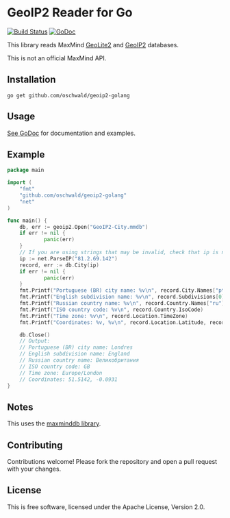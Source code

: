 # GeoIP2 Reader for Go #

[![Build Status](https://travis-ci.org/oschwald/geoip2-golang.png?branch=master)](https://travis-ci.org/oschwald/geoip2-golang)
[![GoDoc](https://godoc.org/github.com/oschwald/geoip2-golang?status.png)](https://godoc.org/github.com/oschwald/geoip2-golang)

This library reads MaxMind [GeoLite2](http://dev.maxmind.com/geoip/geoip2/geolite2/)
and [GeoIP2](http://www.maxmind.com/en/geolocation_landing) databases.

This is not an official MaxMind API.

## Installation ##

```
go get github.com/oschwald/geoip2-golang
```

## Usage ##

[See GoDoc](http://godoc.org/github.com/oschwald/geoip2-golang) for
documentation and examples.

## Example ##

```go
package main

import (
    "fmt"
    "github.com/oschwald/geoip2-golang"
    "net"
)

func main() {
    db, err := geoip2.Open("GeoIP2-City.mmdb")
    if err != nil {
            panic(err)
    }
    // If you are using strings that may be invalid, check that ip is not nil
    ip := net.ParseIP("81.2.69.142")
    record, err := db.City(ip)
    if err != nil {
            panic(err)
    }
    fmt.Printf("Portuguese (BR) city name: %v\n", record.City.Names["pt-BR"])
    fmt.Printf("English subdivision name: %v\n", record.Subdivisions[0].Names["en"])
    fmt.Printf("Russian country name: %v\n", record.Country.Names["ru"])
    fmt.Printf("ISO country code: %v\n", record.Country.IsoCode)
    fmt.Printf("Time zone: %v\n", record.Location.TimeZone)
    fmt.Printf("Coordinates: %v, %v\n", record.Location.Latitude, record.Location.Longitude)

    db.Close()
    // Output:
    // Portuguese (BR) city name: Londres
    // English subdivision name: England
    // Russian country name: Великобритания
    // ISO country code: GB
    // Time zone: Europe/London
    // Coordinates: 51.5142, -0.0931
}
```

## Notes ##

This uses the [maxminddb library](https://github.com/oschwald/maxminddb-golang).

## Contributing ##

Contributions welcome! Please fork the repository and open a pull request
with your changes.

## License ##

This is free software, licensed under the Apache License, Version 2.0.
